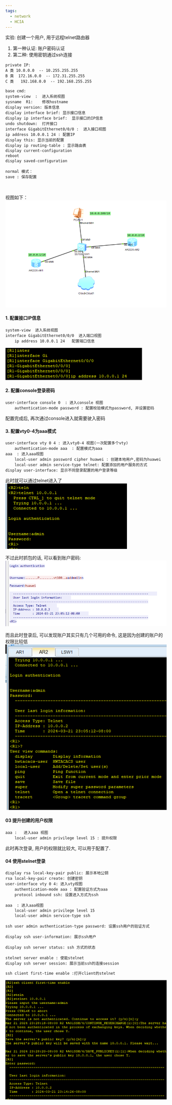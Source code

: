 ```yaml
---
tags:
  - network
  - HCIA
---
```

实验: 
创建一个用户, 用于远程telnet路由器
1. 第一种认证: 账户密码认证
2. 第二种: 使用密钥通过ssh连接

```
private IP:
A 类 10.0.0.0  -- 10.255.255.255
B 类  172.16.0.0  -- 172.31.255.255
C 类   192.168.0.0  -- 192.168.255.255
```


```
base cmd:
system-view  :  进入系统视图
sysname  R1:    修改hostname
display version: 版本信息
display interface brief: 显示接口信息
display ip interface brief:  显示接口的IP信息
undo shutdown:  打开接口
interface GigabitEthernet0/0/0 :  进入接口视图
ip address 10.0.0.1 24 : 配置IP
display this: 显示当前的配置
display ip routing-table : 显示路由表
display current-configuration 
reboot
display saved-configuration

normal 模式：
save : 保存配置



```

视图如下：
![](./images/01_create_user.png)

#### 1. 配置接口IP信息
```
system-view  进入系统视图
interface GigabitEthernet0/0/0  进入端口视图
	ip address 10.0.0.1 24   配置端口信息
```
![](./images/01_ip_add.png)

#### 2. 配置console登录密码
```
user-interface console 0  : 进入console 视图
	authentication-mode password : 配置校验模式为password, 并设置密码
```
 配置完成后, 再次通过console进入就需要驶入密码

#### 3. 配置vty0-4为aaa模式

```
user-interface vty 0 4 : 进入vty0-4 视图(一次配置多个vty)
	authentication-mode aaa  : 配置模式为aaa
aaa  : 进入aaa视图
	local-user admin password cipher huawei : 创建本地用户,密码为huawei
	local-user admin service-type telnet: 配置添加的用户服务的方式
display user-interface: 显示不同登录配置的用户登录等级

```

此时就可以通过telnet进入了
![](./images/01_telnet1.png)

不过此时抓包的话, 可以看到账户密码:
![](./images/01_telnet_plain.png)

而且此时登录后, 可以发现账户其实只有几个可用的命令, 这是因为创建的账户的权限比较低
![](./images/01_login_plain.png)

#### 03 提升创建的用户权限

```
aaa :   进入aaa 视图
	local-user admin privilege level 15 : 提升权限
```

此时再次登录,  用户的权限就比较大, 可以用于配置了.

#### 04 使用stelnet登录
```
display rsa local-key-pair public: 展示本地公钥
rsa local-key-pair create: 创建密钥
user-interface vty 0 4: 进入vty视图
	authentication-mode aaa : 配置验证方式为aaa
	protocol inbound ssh: 设置进入方式为ssh

aaa  : 进入aaa视图
	local-user admin privilege level 15
	local-user admin service-type ssh

ssh user admin authentication-type password: 设置ssh用户的验证方式

display ssh user-information: 展示ssh用户

display ssh server status: ssh 方式的状态

stelnet server enable : 使能stelnet
display ssh server session: 展示当前ssh的连接session
```


```
ssh client first-time enable :打开client的stelnet
```

![](./images/01_stelnet1.png)













